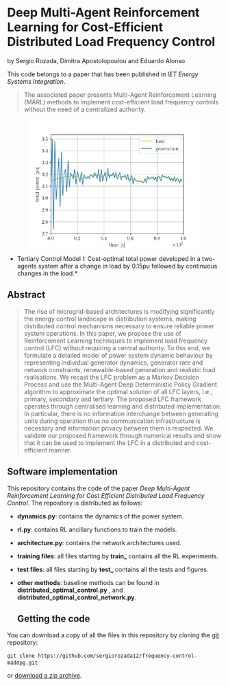 # Deep Multi-Agent Reinforcement Learning for Cost-Efficient Distributed Load Frequency Control

by
Sergio Rozada,
Dimitra Apostolopoulou
and Eduardo Alonso

This code belongs to a paper that has been published in *IET Energy Systems Integration*.

> The associated paper presents Multi-Agent Reinforcement Learning (MARL) methods to implement cost-efficient load frequency controls without the need of a centralized authority.

<p align="center">
    <img src="figures/dynamic_power.png" alt="drawing" width="400"/>
</p>


* Tertiary Control Model I: Cost-optimal total power developed in a two-agents system after a change in load by 0.15pu followed by continuous changes in the load.*


## Abstract

> The rise of microgrid-based architectures is modifying significantly the energy control landscape in distribution systems, making distributed control mechanisms necessary to ensure reliable power system operations. In this paper, we propose the use of Reinforcement Learning techniques to implement load frequency control (LFC) without requiring a central authority. To this end, we formulate a detailed model of power system dynamic behaviour by representing individual generator dynamics, generator rate and network constraints, renewable-based generation and realistic load realisations. We recast the LFC problem as a Markov Decision Process and use the Multi-Agent Deep Deterministic Policy Gradient algorithm to approximate the optimal solution of all LFC layers, i.e., primary, secondary and tertiary. The proposed LFC framework operates through centralised learning and distributed implementation. In particular, there is no information interchange between generating units during operation thus no communication infrastructure is necessary and information privacy between them is respected. We validate our proposed framework through numerical results and show that it can be used to implement the LFC in a distributed and cost-efficient manner.


## Software implementation

This repository contains the code of the paper 
*Deep Multi-Agent Reinforcement Learning for Cost Efficient Distributed 
Load Frequency Control*. The repository is distributed as follows:
* **dynamics.py**: contains the dynamics of the power system.
* **rl.py**: contains RL ancillary functions to train the models.
* **architecture.py**: contains the network architectures used.
* **training files**: all files starting by **train_** contains all the RL experiments.
* **test files**: all files starting by **test_** contains all the tests and figures.
* **other methods**: baseline methods can be found in **distributed_optimal_control.py**
  , and **distributed_optimal_control_network.py**.


  ## Getting the code

You can download a copy of all the files in this repository by cloning the
[git](https://github.com/sergiorozada12/frequency-control-maddpg) repository:

    git clone https://github.com/sergiorozada12/frequency-control-maddpg.git

or [download a zip archive](https://github.com/sergiorozada12/frequency-control-maddpg/archive/refs/heads/master.zip).